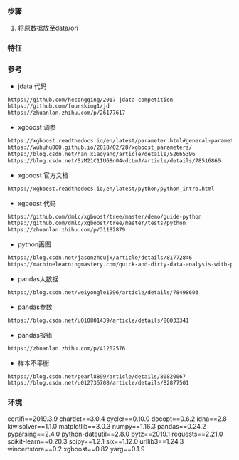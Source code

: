 ### 步骤
1. 将原数据放至data/ori 

### 特征


### 参考
- jdata 代码
```txt    
https://github.com/hecongqing/2017-jdata-competition
https://github.com/foursking1/jd
https://zhuanlan.zhihu.com/p/26177617
```
- xgboost 调参    
```txt   
https://xgboost.readthedocs.io/en/latest/parameter.html#general-parameters 
https://wuhuhu800.github.io/2018/02/28/xgboost_parameters/
https://blog.csdn.net/han_xiaoyang/article/details/52665396
https://blog.csdn.net/SzM21C11U68n04vdcLmJ/article/details/78516866
```

- xgboost 官方文档
```txt    
https://xgboost.readthedocs.io/en/latest/python/python_intro.html
```

- xgboost 代码
```txt    
https://github.com/dmlc/xgboost/tree/master/demo/guide-python
https://github.com/dmlc/xgboost/tree/master/tests/python
https://zhuanlan.zhihu.com/p/31182879
```

- python画图
```txt    
https://blog.csdn.net/jasonzhoujx/article/details/81772846
https://machinelearningmastery.com/quick-and-dirty-data-analysis-with-pandas/
```

- pandas大数据
```txt    
https://blog.csdn.net/weiyongle1996/article/details/78498603
```

- pandas参数
```txt    
https://blog.csdn.net/u010801439/article/details/80033341
```

- pandas报错
```txt    
https://zhuanlan.zhihu.com/p/41202576
```

- 样本不平衡
```txt    
https://blog.csdn.net/pearl8899/article/details/80820067
https://blog.csdn.net/u012735708/article/details/82877501
```

### 环境
certifi==2019.3.9
chardet==3.0.4
cycler==0.10.0
docopt==0.6.2
idna==2.8
kiwisolver==1.1.0
matplotlib==3.0.3
numpy==1.16.3
pandas==0.24.2
pyparsing==2.4.0
python-dateutil==2.8.0
pytz==2019.1
requests==2.21.0
scikit-learn==0.20.3
scipy==1.2.1
six==1.12.0
urllib3==1.24.3
wincertstore==0.2
xgboost==0.82
yarg==0.1.9
